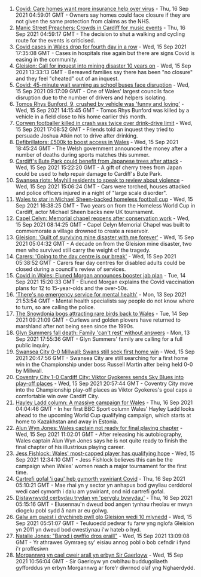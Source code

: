 1. [Covid: Care homes want more insurance help over virus](https://www.bbc.co.uk/news/uk-wales-58575772?at_medium=RSS&at_campaign=KARANGA) - Thu, 16 Sep 2021 04:59:01 GMT - Owners say homes could face closure if they are not given the same protection from claims as the NHS.
2. [Manic Street Preachers: Crowds in Cardiff for music events](https://www.bbc.co.uk/news/uk-wales-58574640?at_medium=RSS&at_campaign=KARANGA) - Thu, 16 Sep 2021 04:59:17 GMT - The decision to shut a walking and cycling route for the events is criticised.
3. [Covid cases in Wales drop for fourth day in a row](https://www.bbc.co.uk/news/uk-wales-58576585?at_medium=RSS&at_campaign=KARANGA) - Wed, 15 Sep 2021 17:35:08 GMT - Cases in hospitals rise again but there are signs Covid is easing in the community.
4. [Gleision: Call for inquest into mining disaster 10 years on](https://www.bbc.co.uk/news/uk-wales-58502559?at_medium=RSS&at_campaign=KARANGA) - Wed, 15 Sep 2021 13:33:13 GMT - Bereaved families say there has been "no closure" and they feel "cheated" out of an inquest.
5. [Covid: 45-minute wait warning as school buses face disruption](https://www.bbc.co.uk/news/uk-wales-58569061?at_medium=RSS&at_campaign=KARANGA) - Wed, 15 Sep 2021 09:17:09 GMT - One of Wales' largest councils face disruption due to the number of drivers and helpers isolating.
6. [Tomos Rhys Bunford, 9, crushed by vehicle was 'funny and loving'](https://www.bbc.co.uk/news/uk-wales-58562140?at_medium=RSS&at_campaign=KARANGA) - Wed, 15 Sep 2021 14:15:45 GMT - Tomos Rhys Bunford was killed by a vehicle in a field close to his home earlier this month.
7. [Corwen footballer killed in crash was twice over drink-drive limit](https://www.bbc.co.uk/news/uk-wales-58575470?at_medium=RSS&at_campaign=KARANGA) - Wed, 15 Sep 2021 17:08:52 GMT - Friends told an inquest they tried to persuade Joshua Atkin not to drive after drinking.
8. [Defibrillators: £500k to boost access in Wales](https://www.bbc.co.uk/news/uk-wales-58576214?at_medium=RSS&at_campaign=KARANGA) - Wed, 15 Sep 2021 18:45:24 GMT - The Welsh government announced the money after a number of deaths during sports matches this summer.
9. [Cardiff's Bute Park could benefit from Japanese trees after attack](https://www.bbc.co.uk/news/uk-wales-58573775?at_medium=RSS&at_campaign=KARANGA) - Wed, 15 Sep 2021 15:22:20 GMT - A gift of cherry trees from Japan could be used to help repair damage to Cardiff's Bute Park.
10. [Swansea riots: Mayhill residents to speak to review about violence](https://www.bbc.co.uk/news/uk-wales-58571656?at_medium=RSS&at_campaign=KARANGA) - Wed, 15 Sep 2021 15:06:24 GMT - Cars were torched, houses attacked and police officers injured in a night of "large scale disorder".
11. [Wales to star in Michael Sheen-backed homeless football cup](https://www.bbc.co.uk/news/uk-wales-58570341?at_medium=RSS&at_campaign=KARANGA) - Wed, 15 Sep 2021 16:38:25 GMT - Two years on from the Homeless World Cup in Cardiff, actor Michael Sheen backs new UK tournament.
12. [Capel Celyn: Memorial chapel reopens after conservation work](https://www.bbc.co.uk/news/uk-wales-58569060?at_medium=RSS&at_campaign=KARANGA) - Wed, 15 Sep 2021 08:14:25 GMT - Capel Celyn Memorial Chapel was built to commemorate a village drowned to create a reservoir.
13. [Gleision: 'Guilt of surviving mine disaster with me forever'](https://www.bbc.co.uk/news/uk-wales-58555079?at_medium=RSS&at_campaign=KARANGA) - Wed, 15 Sep 2021 05:04:32 GMT - A decade on from the Gleision mine disaster, two men who survived still carry the weight of the tragedy.
14. [Carers: 'Going to the day centre is our break'](https://www.bbc.co.uk/news/uk-wales-58563914?at_medium=RSS&at_campaign=KARANGA) - Wed, 15 Sep 2021 05:38:52 GMT - Carers fear day centres for disabled adults could be closed during a council's review of services.
15. [Covid in Wales: Eluned Morgan announces booster jab plan](https://www.bbc.co.uk/news/uk-wales-58561783?at_medium=RSS&at_campaign=KARANGA) - Tue, 14 Sep 2021 15:20:33 GMT - Eluned Morgan explains the Covid vaccination plans for 12 to 15-year-olds and the over-50s.
16. ['There's no emergency service for mental health'](https://www.bbc.co.uk/news/uk-wales-58548746?at_medium=RSS&at_campaign=KARANGA) - Mon, 13 Sep 2021 21:53:54 GMT - Mental health specialists say people do not know where to turn, so are calling the police.
17. [The Snowdonia bogs attracting rare birds back to Wales](https://www.bbc.co.uk/news/uk-wales-58555547?at_medium=RSS&at_campaign=KARANGA) - Tue, 14 Sep 2021 09:21:09 GMT - Curlews and golden plovers have returned to marshland after not being seen since the 1990s.
18. [Glyn Summers fall death: Family 'can't rest' without answers](https://www.bbc.co.uk/news/uk-wales-58548533?at_medium=RSS&at_campaign=KARANGA) - Mon, 13 Sep 2021 17:55:36 GMT - Glyn Summers' family are calling for a full public inquiry.
19. [Swansea City 0-0 Millwall: Swans still seek first home win](https://www.bbc.co.uk/sport/football/58483584?at_medium=RSS&at_campaign=KARANGA) - Wed, 15 Sep 2021 20:47:56 GMT - Swansea City are still searching for a first home win in the Championship under boss Russell Martin after being held 0-0 by Millwall.
20. [Coventry City 1-0 Cardiff City: Viktor Gyokeres sends Sky Blues into play-off places](https://www.bbc.co.uk/sport/football/58483587?at_medium=RSS&at_campaign=KARANGA) - Wed, 15 Sep 2021 20:57:44 GMT - Coventry City move into the Championship play-off places as Viktor Gyokeres's goal caps a comfortable win over Cardiff City.
21. [Hayley Ladd column: A massive campaign for Wales](https://www.bbc.co.uk/sport/football/58565181?at_medium=RSS&at_campaign=KARANGA) - Thu, 16 Sep 2021 04:04:46 GMT - In her first BBC Sport column Wales' Hayley Ladd looks ahead to the upcoming World Cup qualifying campaign, which starts at home to Kazakhstan and away in Estonia.
22. [Alun Wyn Jones: Wales captain not ready for final playing chapter](https://www.bbc.co.uk/sport/rugby-union/58559156?at_medium=RSS&at_campaign=KARANGA) - Wed, 15 Sep 2021 11:02:01 GMT - After releasing his autobiography, Wales captain Alun Wyn Jones says he is not quite ready to finish the final chapter of his illustrious playing career.
23. [Jess Fishlock: Wales' most-capped player has qualifying hope](https://www.bbc.co.uk/sport/football/58572563?at_medium=RSS&at_campaign=KARANGA) - Wed, 15 Sep 2021 12:34:10 GMT - Jess Fishlock believes this can be the campaign when Wales' women reach a major tournament for the first time.
24. [Cartrefi gofal 'i gau' heb gymorth yswiriant Covid](https://www.bbc.co.uk/newyddion/58573907?at_medium=RSS&at_campaign=KARANGA) - Thu, 16 Sep 2021 05:10:21 GMT - Mae rhai yn y sector yn anhapus bod gwyliau cerddorol wedi cael cymorth i dalu am yswiriant, ond nid cartrefi gofal.
25. [Distawrwydd cerbydau trydan yn 'peryglu bywydau'](https://www.bbc.co.uk/newyddion/58520904?at_medium=RSS&at_campaign=KARANGA) - Thu, 16 Sep 2021 05:15:16 GMT - Elusennau'n dweud bod angen tynhau rheolau er mwyn diogelu pobl sydd â nam ar eu golwg.
26. [Galw am gwest i drychineb pwll glo Gleision wedi 10 mlynedd](https://www.bbc.co.uk/newyddion/58545852?at_medium=RSS&at_campaign=KARANGA) - Wed, 15 Sep 2021 05:51:07 GMT - Teuluoedd pedwar fu farw yng nglofa Gleision yn 2011 yn dweud bod cwestiynau i'w hateb o hyd.
27. [Natalie Jones: "Barod i gwffio dros eraill"](https://www.bbc.co.uk/newyddion/58562478?at_medium=RSS&at_campaign=KARANGA) - Wed, 15 Sep 2021 13:09:08 GMT - Yr athrawes Gymraeg sy' eisiau annog pobl o bob cefndir i fynd i'r proffesiwn
28. [Morgannwg yn cael cweir arall yn erbyn Sir Gaerloyw](https://www.bbc.co.uk/newyddion/58572029?at_medium=RSS&at_campaign=KARANGA) - Wed, 15 Sep 2021 10:56:04 GMT - Sir Gaerloyw yn cwblhau buddugoliaeth gyfforddus yn erbyn Morgannwg ar fore'r diwrnod olaf yng Nghaerdydd.
